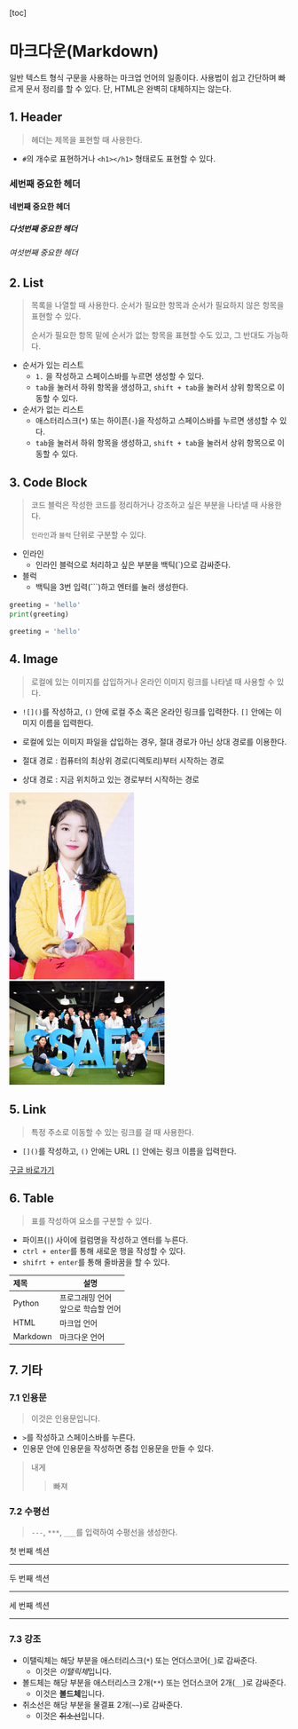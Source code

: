 [toc]

# 마크다운(Markdown)

일반 텍스트 형식 구문을 사용하는 마크업 언어의 일종이다. 사용법이 쉽고 간단하며 빠르게 문서 정리를 할 수 있다. 단, HTML은 완벽히 대체하지는 않는다.



## 1. Header

> 헤더는 제목을 표현할 때 사용한다.

* `#`의 개수로 표현하거나 `<h1></h1>` 형태로도 표현할 수 있다.



### 세번째 중요한 헤더

#### 네번째 중요한 헤더

##### 다섯번째 중요한 헤더

###### 여섯번째 중요한 헤더



## 2. List

> 목록을 나열할 때 사용한다. 순서가 필요한 항목과 순서가 필요하지 않은 항목을 표현할 수 있다.
>
> 순서가 필요한 항목 밑에 순서가 없는 항목을 표현할 수도 있고, 그 반대도 가능하다.

* 순서가 있는 리스트
  * `1.` 을 작성하고 스페이스바를 누르면 생성할 수 있다.
  * `tab`을 눌러서 하위 항목을 생성하고, `shift + tab`을 눌러서 상위 항목으로 이동할 수 있다.
* 순서가 없는 리스트
  * 애스터리스크(`*`) 또는 하이픈(`-`)을 작성하고 스페이스바를 누르면 생성할 수 있다.
  * `tab`을 눌러서 하위 항목을 생성하고, `shift + tab`을 눌러서 상위 항목으로 이동할 수 있다.



## 3. Code Block

> 코드 블럭은 작성한 코드를 정리하거나 강조하고 싶은 부분을 나타낼 때 사용한다.
>
> `인라인`과 `블럭` 단위로 구분할 수 있다.

* 인라인
  * 인라인 블럭으로 처리하고 싶은 부분을 백틱(`)으로 감싸준다.
* 블럭
  * 백틱을 3번 입력(```)하고 엔터를 눌러 생성한다.



```python
greeting = 'hello'
print(greeting)
```

```python
greeting = 'hello'
```



## 4. Image

> 로컬에 있는 이미지를 삽입하거나 온라인 이미지 링크를 나타낼 때 사용할 수 있다.

* `![]()`를 작성하고, `()` 안에 로컬 주소 혹은 온라인 링크를 입력한다. `[]` 안에는 이미지 이름을 입력한다.
* 로컬에 있는 이미지 파일을 삽입하는 경우, 절대 경로가 아닌 상대 경로를 이용한다.



* 절대 경로 : 컴퓨터의 최상위 경로(디렉토리)부터 시작하는 경로

* 상대 경로 : 지금 위치하고 있는 경로부터 시작하는 경로



<img src="마크다운(Markdown).assets/iu.jpg" alt="아이유 사진" style="zoom:33%;" />

<img src="마크다운(Markdown).assets/ssafy.jpg" alt="ssafy" style="zoom:33%;" />





## 5. Link

>  특정 주소로 이동할 수 있는 링크를 걸 때 사용한다.

* `[]()`를 작성하고, `()` 안에는 URL `[]` 안에는 링크 이름을 입력한다.

[구글 바로가기](https://google.com)



## 6. Table

> 표를 작성하여 요소를 구분할 수 있다.

* 파이프(`|`) 사이에 컬럼명을 작성하고 엔터를 누른다.
* `ctrl + enter`를 통해 새로운 행을 작성할 수 있다.
* `shifrt + enter`를 통해 줄바꿈을 할 수 있다.

| 제목     | 설명                                    |
| :------- | --------------------------------------- |
| Python   | 프로그래밍 언어<br />앞으로 학습할 언어 |
| HTML     | 마크업 언어                             |
| Markdown | 마크다운 언어                           |



## 7. 기타

### 7.1 인용문

> 이것은 인용문입니다.

* `>`를 작성하고 스페이스바를 누른다.
* 인용문 안에 인용문을 작성하면 중첩 인용문을 만들 수 있다.

> 내게
>
> > 빠져



### 7.2 수평선

> `---`, `***`, `___`를 입력하여 수평선을 생성한다.

첫 번째 섹션

---

두 번째 섹션

***

세 번째 섹션

___



### 7.3 강조

* 이탤릭체는 해당 부분을 애스터리스크(`*`) 또는 언더스코어(`_`)로 감싸준다.
  * 이것은 *이탤릭체*입니다.
* 볼드체는 해당 부분을 애스터리스크 2개(`**`) 또는 언더스코어 2개(`__`)로 감싸준다.
  * 이것은 **볼드체**입니다.
* 취소선은 해당 부분을 물결표 2개(`~~`)로 감싸준다.
  * 이것은 ~~취소선~~입니다.


